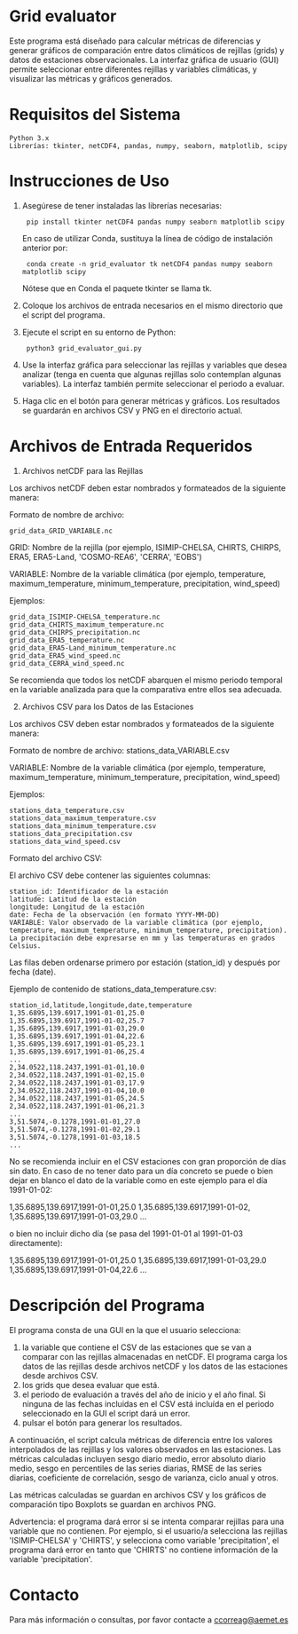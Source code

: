 # Grid evaluator

Este programa está diseñado para calcular métricas de diferencias y generar gráficos de comparación entre datos climáticos de rejillas (grids) y datos de estaciones observacionales. La interfaz gráfica de usuario (GUI) permite seleccionar entre diferentes rejillas y variables climáticas, y visualizar las métricas y gráficos generados.

# Requisitos del Sistema

    Python 3.x
    Librerías: tkinter, netCDF4, pandas, numpy, seaborn, matplotlib, scipy

# Instrucciones de Uso

1. Asegúrese de tener instaladas las librerías necesarias: 

		pip install tkinter netCDF4 pandas numpy seaborn matplotlib scipy

   En caso de utilizar Conda, sustituya la línea de código de instalación anterior por:

		conda create -n grid_evaluator tk netCDF4 pandas numpy seaborn matplotlib scipy

   Nótese que en Conda el paquete tkinter se llama tk.

3. Coloque los archivos de entrada necesarios en el mismo directorio que el script del programa.

4. Ejecute el script en su entorno de Python:

		python3 grid_evaluator_gui.py

5. Use la interfaz gráfica para seleccionar las rejillas y variables que desea analizar (tenga en cuenta que algunas rejillas solo contemplan algunas variables). La interfaz también permite seleccionar el periodo a evaluar.

6. Haga clic en el botón para generar métricas y gráficos. Los resultados se guardarán en archivos CSV y PNG en el directorio actual.


# Archivos de Entrada Requeridos

1. Archivos netCDF para las Rejillas

Los archivos netCDF deben estar nombrados y formateados de la siguiente manera:

Formato de nombre de archivo: 

	grid_data_GRID_VARIABLE.nc
 
GRID: Nombre de la rejilla (por ejemplo, ISIMIP-CHELSA, CHIRTS, CHIRPS, ERA5, ERA5-Land, 'COSMO-REA6', 'CERRA', 'EOBS')

VARIABLE: Nombre de la variable climática (por ejemplo, temperature, maximum_temperature, minimum_temperature, precipitation, wind_speed)

Ejemplos:

    grid_data_ISIMIP-CHELSA_temperature.nc
    grid_data_CHIRTS_maximum_temperature.nc
    grid_data_CHIRPS_precipitation.nc
    grid_data_ERA5_temperature.nc
    grid_data_ERA5-Land_minimum_temperature.nc
    grid_data_ERA5_wind_speed.nc
    grid_data_CERRA_wind_speed.nc

Se recomienda que todos los netCDF abarquen el mismo periodo temporal en la variable analizada para que la comparativa entre ellos sea adecuada. 

2. Archivos CSV para los Datos de las Estaciones

Los archivos CSV deben estar nombrados y formateados de la siguiente manera:

Formato de nombre de archivo: stations_data_VARIABLE.csv

VARIABLE: Nombre de la variable climática (por ejemplo, temperature, maximum_temperature, minimum_temperature, precipitation, wind_speed)

Ejemplos:

    stations_data_temperature.csv
    stations_data_maximum_temperature.csv
    stations_data_minimum_temperature.csv
    stations_data_precipitation.csv
    stations_data_wind_speed.csv

Formato del archivo CSV:

El archivo CSV debe contener las siguientes columnas:

    station_id: Identificador de la estación
    latitude: Latitud de la estación
    longitude: Longitud de la estación
    date: Fecha de la observación (en formato YYYY-MM-DD)
    VARIABLE: Valor observado de la variable climática (por ejemplo, temperature, maximum_temperature, minimum_temperature, precipitation). La precipitación debe expresarse en mm y las temperaturas en grados Celsius.

Las filas deben ordenarse primero por estación (station_id) y después por fecha (date).

Ejemplo de contenido de stations_data_temperature.csv:

	station_id,latitude,longitude,date,temperature
	1,35.6895,139.6917,1991-01-01,25.0
	1,35.6895,139.6917,1991-01-02,25.7
	1,35.6895,139.6917,1991-01-03,29.0
	1,35.6895,139.6917,1991-01-04,22.6
	1,35.6895,139.6917,1991-01-05,23.1
	1,35.6895,139.6917,1991-01-06,25.4
	...
	2,34.0522,118.2437,1991-01-01,10.0
	2,34.0522,118.2437,1991-01-02,15.0
	2,34.0522,118.2437,1991-01-03,17.9
	2,34.0522,118.2437,1991-01-04,10.0
	2,34.0522,118.2437,1991-01-05,24.5
	2,34.0522,118.2437,1991-01-06,21.3
	...
	3,51.5074,-0.1278,1991-01-01,27.0
	3,51.5074,-0.1278,1991-01-02,29.1
	3,51.5074,-0.1278,1991-01-03,18.5
	...

No se recomienda incluir en el CSV estaciones con gran proporción de días sin dato. En caso de no tener dato para un día concreto se puede o bien dejar en blanco el dato de la variable como en este ejemplo para el día 1991-01-02:

  1,35.6895,139.6917,1991-01-01,25.0
  1,35.6895,139.6917,1991-01-02,
  1,35.6895,139.6917,1991-01-03,29.0
  ...

o bien no incluir dicho día (se pasa del 1991-01-01 al 1991-01-03 directamente):

  1,35.6895,139.6917,1991-01-01,25.0
  1,35.6895,139.6917,1991-01-03,29.0
  1,35.6895,139.6917,1991-01-04,22.6
  ...

# Descripción del Programa

El programa consta de una GUI en la que el usuario selecciona:

1) la variable que contiene el CSV de las estaciones que se van a comparar con las rejillas almacenadas en netCDF. El programa carga los datos de las rejillas desde archivos netCDF y los datos de las estaciones desde archivos CSV.
2) los grids que desea evaluar que está.
3) el periodo de evaluación a través del año de inicio y el año final. Si ninguna de las fechas incluidas en el CSV está incluída en el periodo seleccionado en la GUI el script dará un error.
4) pulsar el botón para generar los resultados.

A continuación, el script calcula métricas de diferencia entre los valores interpolados de las rejillas y los valores observados en las estaciones. Las métricas calculadas incluyen sesgo diario medio, error absoluto diario medio, sesgo en percentiles de las series diarias, RMSE de las series diarias, coeficiente de correlación, sesgo de varianza, ciclo anual y otros.

Las métricas calculadas se guardan en archivos CSV y los gráficos de comparación tipo Boxplots se guardan en archivos PNG.

Advertencia: el programa dará error si se intenta comparar rejillas para una variable que no contienen. Por ejemplo, si el usuario/a selecciona las rejillas 'ISIMIP-CHELSA' y 'CHIRTS', y selecciona como variable 'precipitation', el programa dará error en tanto que 'CHIRTS' no contiene información de la variable 'precipitation'.

# Contacto

Para más información o consultas, por favor contacte a ccorreag@aemet.es

